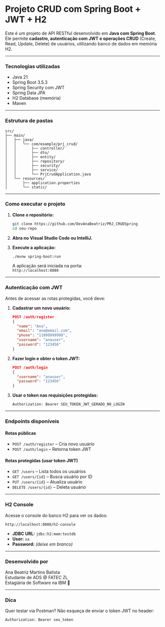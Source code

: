 # Projeto CRUD com Spring Boot + JWT + H2

Este é um projeto de API RESTful desenvolvido em **Java com Spring Boot**. Ele permite **cadastro, autenticação com JWT e operações CRUD** (Create, Read, Update, Delete) de usuários, utilizando banco de dados em memória H2.

---

### Tecnologias utilizadas

- Java 21
- Spring Boot 3.5.3
- Spring Security com JWT
- Spring Data JPA
- H2 Database (memória)
- Maven

---

### Estrutura de pastas

```
src/
├── main/
│   ├── java/
│   │   └── com/example/prj_crud/
│   │       ├── controller/
│   │       ├── dto/
│   │       ├── entity/
│   │       ├── repository/
│   │       ├── security/
│   │       ├── service/
│   │       └── PrjCrudApplication.java
│   └── resources/
│       ├── application.properties
│       └── static/
```

---

### Como executar o projeto

1. **Clone o repositório:**

   ```bash
   git clone https://github.com/DevAnaBeatriz/PRJ_CRUDSpring
   cd seu-repo
   ```

2. **Abra no Visual Studio Code ou IntelliJ.**

3. **Execute a aplicação:**

   ```bash
   ./mvnw spring-boot:run
   ```

   A aplicação será iniciada na porta:  
    `http://localhost:8080`

---

### Autenticação com JWT

Antes de acessar as rotas protegidas, você deve:

1. **Cadastrar um novo usuário:**

   ```json
   POST /auth/register
   {
     "name": "Ana",
     "email": "ana@email.com",
     "phone": "11999999999",
     "username": "anauser",
     "password": "123456"
   }
   ```

2. **Fazer login e obter o token JWT:**

   ```json
   POST /auth/login
   {
     "username": "anauser",
     "password": "123456"
   }
   ```

3. **Usar o token nas requisições protegidas:**

   ```http
   Authorization: Bearer SEU_TOKEN_JWT_GERADO_NO_LOGIN
   ```

---

### Endpoints disponíveis

#### Rotas públicas

- `POST /auth/register` – Cria novo usuário
- `POST /auth/login` – Retorna token JWT

#### Rotas protegidas (usar token JWT)

- `GET /users` – Lista todos os usuários
- `GET /users/{id}` – Busca usuário por ID
- `PUT /users/{id}` – Atualiza usuário
- `DELETE /users/{id}` – Deleta usuário

---

### H2 Console

Acesse o console do banco H2 para ver os dados:

 `http://localhost:8080/h2-console`

- **JDBC URL:** `jdbc:h2:mem:testdb`  
- **User:** `sa`  
- **Password:** *(deixe em branco)*

---

### Desenvolvido por

Ana Beatriz Martins Batista  
Estudante de ADS @ FATEC ZL  
Estagiária de Software na IBM 💙

---

###  Dica

Quer testar via Postman? Não esqueça de enviar o token JWT no header:

```
Authorization: Bearer seu_token
```
